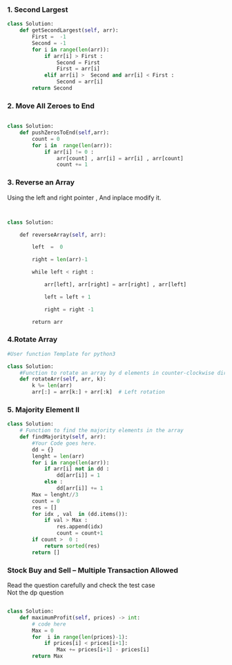 
### 1. Second Largest

```PYTHON 
class Solution:
    def getSecondLargest(self, arr):
        First =  -1
        Second = -1 
        for i in range(len(arr)):
            if arr[i] > First :
                Second = First 
                First = arr[i]
            elif arr[i] >  Second and arr[i] < First :
                Second = arr[i]
        return Second 
```

### 2. Move All Zeroes to End

```python 

class Solution:
	def pushZerosToEnd(self,arr):
	    count = 0 
	    for i in  range(len(arr)):
	        if arr[i] != 0 :
	            arr[count] , arr[i] = arr[i] , arr[count]
	            count += 1 
```


### 3. Reverse an Array

 Using the left and right pointer , And inplace modify it.
 
```python 


class Solution:

    def reverseArray(self, arr):

        left  =  0 

        right = len(arr)-1

        while left < right :

            arr[left], arr[right] = arr[right] , arr[left]

            left = left + 1

            right = right -1

        return arr

```


### 4.Rotate Array


```python 
#User function Template for python3

class Solution:
    #Function to rotate an array by d elements in counter-clockwise direction. 
    def rotateArr(self, arr, k):
        k %= len(arr)  
        arr[:] = arr[k:] + arr[:k]  # Left rotation
```


###  5. Majority Element II 

```python 
class Solution:
    # Function to find the majority elements in the array
    def findMajority(self, arr):
        #Your Code goes here.
        dd = {}
        lenght = len(arr)
        for i in range(len(arr)):
            if arr[i] not in dd :
                dd[arr[i]] = 1
            else :
                dd[arr[i]] += 1
        Max = lenght//3
        count = 0
        res = []
        for idx , val  in (dd.items()):
            if val > Max :
                res.append(idx)
                count = count+1 
        if count >  0 :
            return sorted(res) 
        return []
```

### Stock Buy and Sell – Multiple Transaction Allowed


Read the question carefully and check the test case  
Not the dp question 
```python 

class Solution:
    def maximumProfit(self, prices) -> int:
        # code here
        Max = 0 
        for  i in range(len(prices)-1):
            if prices[i] < prices[i+1]:
                Max += prices[i+1] - prices[i]
        return Max 
```